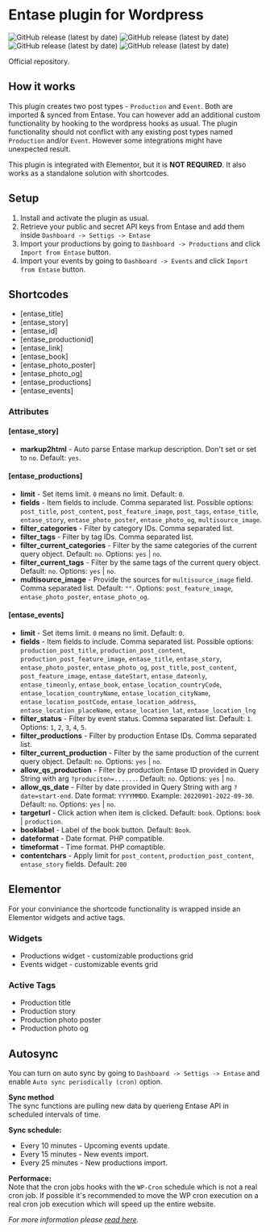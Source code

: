 # Entase plugin for Wordpress
![GitHub release (latest by date)](https://img.shields.io/badge/php-%3E%3D7.4-blue)
![GitHub release (latest by date)](https://img.shields.io/badge/wp-6.0.2-green)
![GitHub release (latest by date)](https://img.shields.io/badge/license-GPL-blue)
![GitHub release (latest by date)](https://img.shields.io/badge/elementor%20integrated-93003c)

Official repository.

## How it works
This plugin creates two post types - ``Production`` and ``Event``. Both are imported & synced from Entase. You can however add an additional custom functionality by hooking to the wordpress hooks as usual. The plugin functionality should not conflict with any existing post types named ``Production`` and/or ``Event``. However some integrations might have unexpected result.

This plugin is integrated with Elementor, but it is **NOT REQUIRED**. It also works as a standalone solution with shortcodes.

## Setup
1. Install and activate the plugin as usual.
2. Retrieve your public and secret API keys from Entase and add them inside ``Dashboard -> Settigs -> Entase``
3. Import your productions by going to ``Dashboard -> Productions`` and click ``Import from Entase`` button.
4. Import your events by going to ``Dashboard -> Events`` and click ``Import from Entase`` button.

## Shortcodes
- [entase_title]
- [entase_story]
- [entase_id]
- [entase_productionid]
- [entase_link]
- [entase_book]
- [entase_photo_poster]
- [entase_photo_og]
- [entase_productions]
- [entase_events]

### Attributes

#### [entase_story]
- **markup2html** - Auto parse Entase markup description. Don't set or set to ``no``. Default: ``yes``.

#### [entase_productions]
- **limit** - Set items limit. ``0`` means no limit. Default: ``0``.
- **fields** - Item fields to include. Comma separated list. Possible options: ``post_title``, ``post_content``, ``post_feature_image``, ``post_tags``, ``entase_title``, ``entase_story``, ``entase_photo_poster``, ``entase_photo_og``, ``multisource_image``.
- **filter_categories** - Filter by category IDs. Comma separated list. 
- **filter_tags** - Filter by tag IDs. Comma separated list.
- **filter_current_categories** - Filter by the same categories of the current query object. Default: ``no``. Options: ``yes`` | ``no``.
- **filter_current_tags** - Filter by the same tags of the current query object. Default: ``no``. Options: ``yes`` | ``no``.
- **multisource_image** - Provide the sources for ``multisource_image`` field. Comma separated list. Default: ``""``. Options: ``post_feature_image``, ``entase_photo_poster``, ``entase_photo_og``.

#### [entase_events]
- **limit** - Set items limit. ``0`` means no limit. Default: ``0``.
- **fields** - Item fields to include. Comma separated list. Possible options: ``production_post_title``, ``production_post_content``, ``production_post_feature_image``, ``entase_title``, ``entase_story``, ``entase_photo_poster``, ``entase_photo_og``, ``post_title``, ``post_content``, ``post_feature_image``, ``entase_dateStart``, ``entase_dateonly``, ``entase_timeonly``, ``entase_book``, ``entase_location_countryCode``, ``entase_location_countryName``, ``entase_location_cityName``, ``entase_location_postCode``, ``entase_location_address``, ``entase_location_placeName``, ``entase_location_lat``, ``entase_location_lng``
- **filter_status** - Filter by event status. Comma separated list. Default: ``1``. Options: ``1``, ``2``, ``3``, ``4``, ``5``.
- **filter_productions** - Filter by production Entase IDs. Comma separated list. 
- **filter_current_production** - Filter by the same production of the current query object. Default: ``no``. Options: ``yes`` | ``no``.
- **allow_qs_production** - Filter by production Entase ID provided in Query String with arg ``?produciton=......``. Default: ``no``. Options: ``yes`` | ``no``.
- **allow_qs_date** - Filter by date provided in Query String with arg ``?date=start-end``. Date format: ``YYYYMMDD``. Example: ``20220901-2022-09-30``. Default: ``no``. Options: ``yes`` | ``no``.
- **targeturl** - Click action when item is clicked. Default: ``book``. Options: ``book`` | ``production``.
- **booklabel** - Label of the book button. Default: ``Book``.
- **dateformat** - Date format. PHP compatible.
- **timeformat** - Time format. PHP comaptible.
- **contentchars** - Apply limit for ``post_content``, ``production_post_content``, ``entase_story`` fields. Default: ``200``

## Elementor
For your conviniance the shortcode functionality is wrapped inside an Elementor widgets and active tags.

### Widgets
- Productions widget - customizable productions grid
- Events widget - customizable events grid

### Active Tags
- Production title
- Production story
- Production photo poster
- Production photo og

## Autosync
You can turn on auto sync by going to ``Dashboard -> Settigs -> Entase`` and enable ``Auto sync periodically (cron)`` option.

**Sync method**<br>
The sync functions are pulling new data by querieng Entase API in scheduled intervals of time.

**Sync schedule:**
- Every 10 minutes - Upcoming events update.
- Every 15 minutes - New events import.
- Every 25 minutes - New productions import.

**Performace:**<br>
Note that the cron jobs hooks with the ``WP-Cron`` schedule which is not a real cron job. If possible it's recommended to move the WP cron execution on a real cron job execution which will speed up the entire website.

_For more information please [read here](https://developer.wordpress.org/plugins/cron/)._
